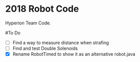 # 2018 Robot Code
Hyperion Team Code.

#To Do
- [ ] Find a way to measure distance when strafing
- [ ] Find and test Double Solenoids
- [x] Rename RobotTimed to show it as an alternative robot.java